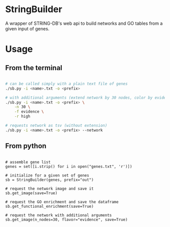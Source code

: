 # StringBuilder

A wrapper of STRING-DB's web api to build networks and GO tables from a given input of genes.


# Usage

## From the terminal
```bash

# can be called simply with a plain text file of genes
./sb.py -i <name>.txt -o <prefix>

# with additional arguments (extend network by 30 nodes, color by evidence, highres image)
./sb.py -i <name>.txt -o <prefix> \
    -n 30 \
    -f evidence \
    -r high

# requests network as tsv (without extension)
./sb.py -i <name>.txt -o <prefix> --network
```

## From python
```python3

# assemble gene list
genes = set([i.strip() for i in open("genes.txt", 'r')])

# initialize for a given set of genes
sb = StringBuilder(genes, prefix="out")

# request the network image and save it
sb.get_image(save=True)

# request the GO enrichment and save the dataframe
sb.get_functional_enrichment(save=True)

# request the network with additional arguments
sb.get_image(n_nodes=30, flavor="evidence", save=True)

```
